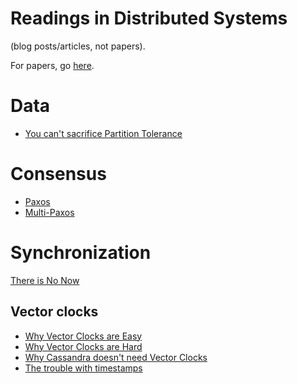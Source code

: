# Readings in Distributed Systems
(blog posts/articles, not papers).

For papers, go [here](http://christophermeiklejohn.com/distributed/systems/2013/07/12/readings-in-distributed-systems.html).

# Data
- [You can't sacrifice Partition Tolerance](https://codahale.com/you-cant-sacrifice-partition-tolerance/)

# Consensus
- [Paxos](http://the-paper-trail.org/blog/consensus-protocols-paxos/)
- [Multi-Paxos](http://amberonrails.com/paxosmulti-paxos-algorithm/)

# Synchronization
[There is No Now](http://queue.acm.org/detail.cfm?id=2745385)

## Vector clocks
- [Why Vector Clocks are Easy](http://basho.com/posts/technical/why-vector-clocks-are-easy/)
- [Why Vector Clocks are Hard](http://basho.com/posts/technical/why-vector-clocks-are-hard/)
- [Why Cassandra doesn't need Vector Clocks](https://www.datastax.com/dev/blog/why-cassandra-doesnt-need-vector-clocks)
- [The trouble with timestamps](https://aphyr.com/posts/299-the-trouble-with-timestamps)
